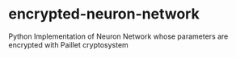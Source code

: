 # encrypted-neuron-network
Python Implementation of Neuron Network whose parameters are encrypted with Paillet cryptosystem
